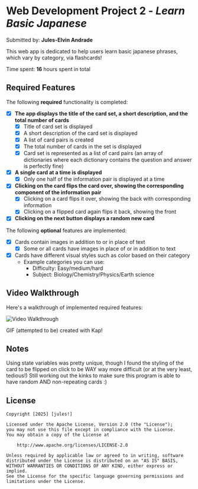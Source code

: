 # Web Development Project 2 - *Learn Basic Japanese*

Submitted by: **Jules-Elvin Andrade**

This web app is dedicated to help users learn basic japanese phrases, which vary by category, via flashcards! 

Time spent: **16** hours spent in total

## Required Features

The following **required** functionality is completed:

- [X] **The app displays the title of the card set, a short description, and the total number of cards**
  - [X] Title of card set is displayed 
  - [X] A short description of the card set is displayed 
  - [X] A list of card pairs is created
  - [X] The total number of cards in the set is displayed 
  - [X] Card set is represented as a list of card pairs (an array of dictionaries where each dictionary contains the question and answer is perfectly fine)
- [X] **A single card at a time is displayed**
  - [X] Only one half of the information pair is displayed at a time
- [X] **Clicking on the card flips the card over, showing the corresponding component of the information pair**
  - [X] Clicking on a card flips it over, showing the back with corresponding information 
  - [X] Clicking on a flipped card again flips it back, showing the front
- [X] **Clicking on the next button displays a random new card**

The following **optional** features are implemented:

- [X] Cards contain images in addition to or in place of text
  - [X] Some or all cards have images in place of or in addition to text
- [X] Cards have different visual styles such as color based on their category
  - Example categories you can use:
    - Difficulty: Easy/medium/hard
    - Subject: Biology/Chemistry/Physics/Earth science

## Video Walkthrough

Here's a walkthrough of implemented required features:

<img src='https://i.imgur.com/u6bbSyw.gif' title='Video Walkthrough' width='' alt='Video Walkthrough' />

GIF (attempted to be) created with Kap!

## Notes

Using state variables was pretty unique, though I found the styling of the card to be flipped on click to be WAY way more difficult (or at the very least, tedious!) Still working out the kinks to make sure this program is able to have random AND non-repeating cards :)

## License

    Copyright [2025] [jules!]

    Licensed under the Apache License, Version 2.0 (the "License");
    you may not use this file except in compliance with the License.
    You may obtain a copy of the License at

        http://www.apache.org/licenses/LICENSE-2.0

    Unless required by applicable law or agreed to in writing, software
    distributed under the License is distributed on an "AS IS" BASIS,
    WITHOUT WARRANTIES OR CONDITIONS OF ANY KIND, either express or implied.
    See the License for the specific language governing permissions and
    limitations under the License.